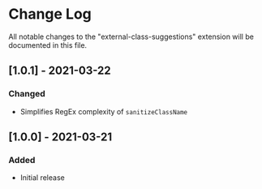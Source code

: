 # Change Log

All notable changes to the "external-class-suggestions" extension will be documented in this file.

## [1.0.1] - 2021-03-22

### Changed

-   Simplifies RegEx complexity of `sanitizeClassName`

## [1.0.0] - 2021-03-21

### Added

-   Initial release
